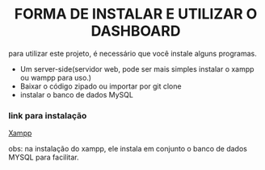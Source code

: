 <h1 align="center"> FORMA DE INSTALAR E UTILIZAR O DASHBOARD </h1>

<p>para utilizar este projeto, é necessário que você instale alguns programas.</p>

<ul>
  <li>Um server-side(servidor web, pode ser mais simples instalar o xampp ou wampp para uso.)</li>
  <li>Baixar o código zipado ou importar por git clone</li>
  <li> instalar o banco de dados MySQL</li>
</ul>


<h3>link para instalação</h3>


<a href="https://www.apachefriends.org/pt_br/index.html">Xampp</a>


<p>
  obs: na instalação do xampp, ele instala em conjunto o banco de dados MYSQL para facilitar.
</p>
